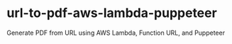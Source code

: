 # url-to-pdf-aws-lambda-puppeteer
Generate PDF from URL using AWS Lambda, Function URL, and Puppeteer
